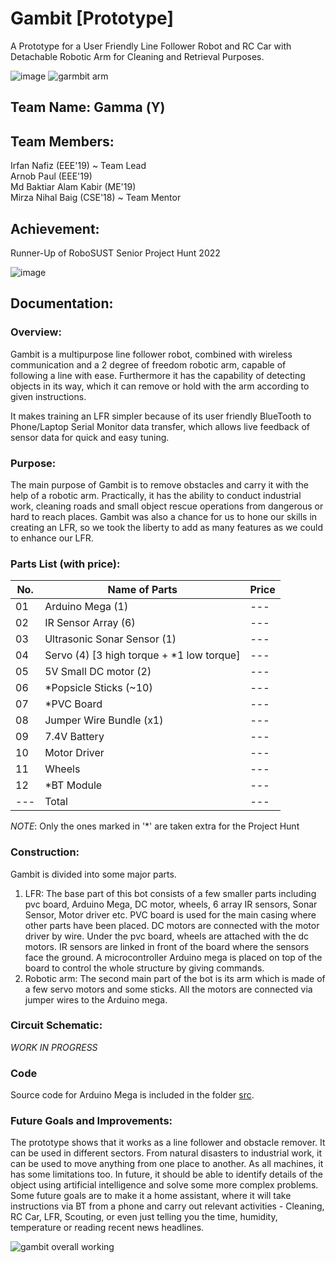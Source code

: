 # Gambit [Prototype]
A Prototype for a User Friendly Line Follower Robot and RC Car with Detachable Robotic Arm for Cleaning and 
Retrieval Purposes.

![image](https://github.com/IrfanNafiz/Gambit/assets/63298621/1d9551dd-4304-44ea-abd0-3baa70ebb5cf)
![garmbit arm](https://github.com/IrfanNafiz/Gambit/assets/63298621/bd38cb5f-46d6-4cd9-a5a4-24417c469cca)


## Team Name: Gamma (ϒ)

## Team Members:
Irfan Nafiz (EEE'19) ~ Team Lead \
Arnob Paul (EEE'19)\
Md Baktiar Alam Kabir (ME'19)\
Mirza Nihal Baig (CSE'18) ~ Team Mentor

## Achievement:
Runner-Up of RoboSUST Senior Project Hunt 2022

![image](https://github.com/IrfanNafiz/Gambit/assets/63298621/9e5e695d-2d92-4614-93c8-e0840409d080)

## Documentation:
### Overview:
Gambit is a multipurpose line follower robot, combined with wireless communication and a 2 degree of freedom robotic arm, capable of following a line with ease. Furthermore it has the capability of detecting objects in its way, which it can remove or hold with the arm according to given instructions.

It makes training an LFR simpler because of its user friendly BlueTooth to Phone/Laptop Serial Monitor data transfer, which allows live feedback of sensor data for quick and easy tuning.

### Purpose:
The main purpose of Gambit is to remove obstacles and carry it with the help of a robotic arm. 
Practically, it has the ability to conduct industrial work, cleaning roads and small object rescue operations from dangerous or hard to reach places.
Gambit was also a chance for us to hone our skills in creating an LFR, so we took the liberty to add as many features as we could to enhance our LFR.

### Parts List (with price): 
| No. | Name of Parts | Price |
| --- | --- | --- |
| 01 | Arduino Mega (1) | --- |
| 02 | IR Sensor Array (6) | --- |
| 03 | Ultrasonic Sonar Sensor (1) | --- |
| 04 | Servo (4) [3 high torque + *1 low torque] | --- |
| 05 | 5V Small DC motor (2) | --- |
| 06 | *Popsicle Sticks (~10) | --- |
| 07 | *PVC Board | --- | --- |
| 08 | Jumper Wire Bundle (x1) | --- |
| 09 | 7.4V Battery | --- | 
| 10 | Motor Driver | --- | 
| 11 | Wheels | --- |
| 12 | *BT Module | --- | 
| --- | Total | --- |
*NOTE*: Only the ones marked in '*' are taken extra for the Project Hunt

### Construction:
Gambit is divided into some major parts.
1.   LFR: The base part of this bot consists of a few smaller parts including pvc board, Arduino Mega, DC motor, wheels,  6 array IR sensors, Sonar Sensor, Motor driver etc. PVC board is used for the main casing where other parts have been placed. DC motors are connected with the motor driver by wire. Under the pvc board, wheels are attached with the dc motors. IR sensors are linked in front of the board where the sensors face the ground. A microcontroller Arduino mega is placed on top of the board to control the whole structure by giving commands.
2.   Robotic arm: The second main part of the bot is its arm which is made of a few servo motors and some sticks. All the motors are connected via jumper wires to the Arduino mega.

### Circuit Schematic:
*WORK IN PROGRESS*

### Code
Source code for Arduino Mega is included in the folder [src](/src/). 

### Future Goals and Improvements:
The prototype shows that it works as a line follower and obstacle remover. It can be used in different sectors. From natural disasters to industrial work, it can be used to move anything from one place to another. As all machines, it has some limitations too. In future, it should be able to identify details of the object using artificial intelligence and solve some more complex problems.
Some future goals are to make it a home assistant, where it will take instructions via BT from a phone and carry out relevant activities - Cleaning, RC Car, LFR, Scouting, or even just telling you the time, humidity, temperature or reading recent news headlines.

![gambit overall working](https://github.com/IrfanNafiz/Gambit/assets/63298621/a5d0f3ef-9653-4d72-b1c2-c7c25f3e6694)

